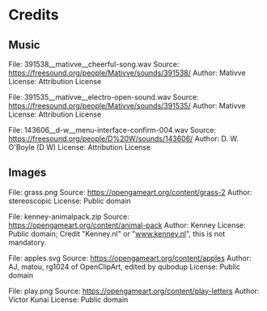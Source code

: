  Credits
=========

 Music
-------

File:    391538__mativve__cheerful-song.wav
Source:  https://freesound.org/people/Mativve/sounds/391538/
Author:  Mativve
License: Attribution License


File:    391535__mativve__electro-open-sound.wav
Source:  https://freesound.org/people/Mativve/sounds/391535/
Author:  Mativve
License: Attribution License


File:    143606__d-w__menu-interface-confirm-004.wav
Source:  https://freesound.org/people/D%20W/sounds/143606/
Author:  D. W. O'Boyle (D W)
License: Attribution License


 Images
--------

File:    grass.png 
Source:  https://opengameart.org/content/grass-2
Author:  stereoscopic
License: Public domain


File:    kenney-animalpack.zip
Source:  https://opengameart.org/content/animal-pack
Author:  Kenney
License: Public domain; Credit "Kenney.nl" or "www.kenney.nl", this is not mandatory.


File:    apples.svg
Source:  https://opengameart.org/content/apples
Author:  AJ, matou, rg1024 of OpenClipArt, edited by qubodup
License: Public domain

File:    play.png
Source:  https://opengameart.org/content/play-letters
Author:  Víctor Kunai
License: Public domain
